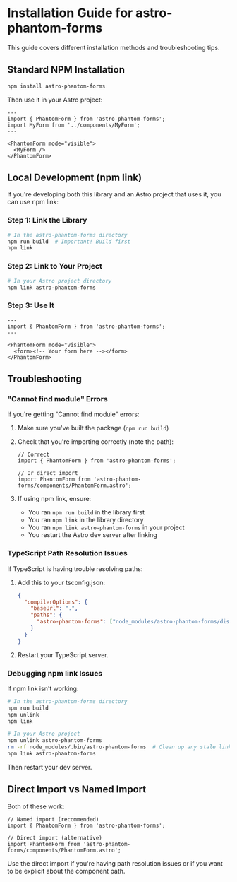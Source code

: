 # Installation Guide for astro-phantom-forms

This guide covers different installation methods and troubleshooting tips.

## Standard NPM Installation

```bash
npm install astro-phantom-forms
```

Then use it in your Astro project:

```astro
---
import { PhantomForm } from 'astro-phantom-forms';
import MyForm from '../components/MyForm';
---

<PhantomForm mode="visible">
  <MyForm />
</PhantomForm>
```

## Local Development (npm link)

If you're developing both this library and an Astro project that uses it, you can use npm link:

### Step 1: Link the Library

```bash
# In the astro-phantom-forms directory
npm run build  # Important! Build first
npm link
```

### Step 2: Link to Your Project

```bash
# In your Astro project directory
npm link astro-phantom-forms
```

### Step 3: Use It

```astro
---
import { PhantomForm } from 'astro-phantom-forms';
---

<PhantomForm mode="visible">
  <form><!-- Your form here --></form>
</PhantomForm>
```

## Troubleshooting

### "Cannot find module" Errors

If you're getting "Cannot find module" errors:

1. Make sure you've built the package (`npm run build`)
2. Check that you're importing correctly (note the path):
   ```astro
   // Correct
   import { PhantomForm } from 'astro-phantom-forms';
   
   // Or direct import
   import PhantomForm from 'astro-phantom-forms/components/PhantomForm.astro';
   ```

3. If using npm link, ensure:
   - You ran `npm run build` in the library first
   - You ran `npm link` in the library directory
   - You ran `npm link astro-phantom-forms` in your project
   - You restart the Astro dev server after linking

### TypeScript Path Resolution Issues

If TypeScript is having trouble resolving paths:

1. Add this to your tsconfig.json:
   ```json
   {
     "compilerOptions": {
       "baseUrl": ".",
       "paths": {
         "astro-phantom-forms": ["node_modules/astro-phantom-forms/dist"]
       }
     }
   }
   ```

2. Restart your TypeScript server.

### Debugging npm link Issues

If npm link isn't working:

```bash
# In the astro-phantom-forms directory
npm run build
npm unlink
npm link

# In your Astro project
npm unlink astro-phantom-forms
rm -rf node_modules/.bin/astro-phantom-forms  # Clean up any stale links
npm link astro-phantom-forms
```

Then restart your dev server.

## Direct Import vs Named Import

Both of these work:

```astro
// Named import (recommended)
import { PhantomForm } from 'astro-phantom-forms';

// Direct import (alternative)
import PhantomForm from 'astro-phantom-forms/components/PhantomForm.astro';
```

Use the direct import if you're having path resolution issues or if you want to be explicit about the component path.